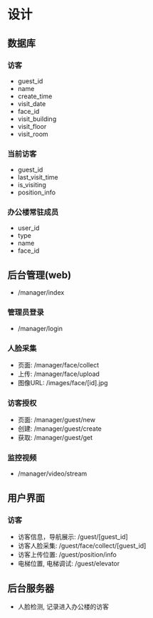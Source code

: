 
# 设计

## 数据库

### 访客
* guest_id
* name
* create_time
* visit_date
* face_id
* visit_building
* visit_floor
* visit_room

### 当前访客
* guest_id
* last_visit_time
* is_visiting
* position_info

### 办公楼常驻成员
* user_id
* type
* name
* face_id

## 后台管理(web)
* /manager/index

### 管理员登录
* /manager/login

### 人脸采集
* 页面: /manager/face/collect
* 上传: /manager/face/upload
* 图像URL: /images/face/[id].jpg

### 访客授权
* 页面: /manager/guest/new
* 创建: /manager/guest/create
* 获取: /manager/guest/get

### 监控视频
* /manager/video/stream

## 用户界面

### 访客
* 访客信息，导航展示: /guest/[guest_id]
* 访客人脸采集: /guest/face/collect/[guest_id]
* 访客上传位置: /guest/position/info
* 电梯位置, 电梯调试: /guest/elevator

## 后台服务器 
* 人脸检测, 记录进入办公楼的访客

